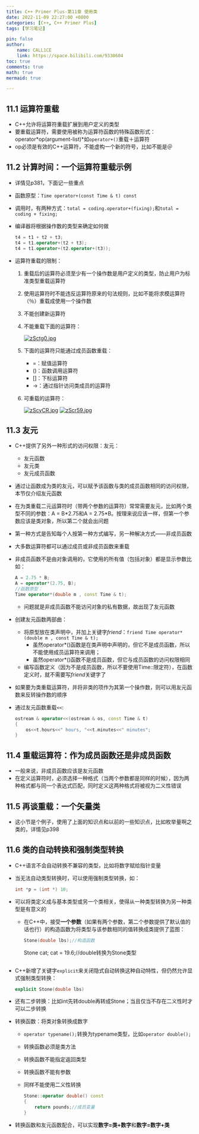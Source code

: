 ```yaml
---
title: C++ Primer Plus-第11章 使用类
date: 2022-11-09 22:27:00 +0800
categories: [C++, C++ Primer Plus]
tags: [学习笔记]

pin: false
author: 
    name: CALL1CE
    link: https://space.bilibili.com/9330604
toc: true
comments: true
math: true
mermaid: true

---
```


## 11.1 运算符重载

- C++允许将运算符重载扩展到用户定义的类型
- 要重载运算符，需要使用被称为运算符函数的特殊函数形式：operator*op(argument-list)*如`operator+()`重载＋运算符
- op必须是有效的C++运算符，不能虚构一个新的符号，比如不能是＠

## 11.2 计算时间：一个运算符重载示例

- 详情见p381，下面记一些重点

- 函数原型：`Time operator+(const Time & t) const`

- 调用时，有两种方式：`total = coding.operator+(fixing);`和`total = coding + fixing;`

- 编译器将根据操作数的类型来确定如何做
  
  ```cpp
  t4 = t1 + t2 + t3;
  t4 = t1.operator+(t2 + t3);
  t4 = t1.operator+(t2.operator+(t3));
  ```

- 运算符重载的限制：
  
  1. 重载后的运算符必须至少有一个操作数是用户定义的类型，防止用户为标准类型重载运算符
  
  2. 使用运算符时不能违反运算符原来的句法规则，比如不能将求模运算符（％）重载成使用一个操作数
  
  3. 不能创建新运算符
  
  4. 不能重载下面的运算符：
     
     [![zSctg0.jpg](https://s1.ax1x.com/2022/11/09/zSctg0.jpg)](https://imgse.com/i/zSctg0)
  
  5. 下面的运算符只能通过成员函数重载：
     
     - =：赋值运算符
     - ()：函数调用运算符
     - []：下标运算符
     - ->：通过指针访问类成员的运算符
  
  6. 可重载的运算符：
     
     [![zScyCR.jpg](https://s1.ax1x.com/2022/11/09/zScyCR.jpg)](https://imgse.com/i/zScyCR)
     [![zScr59.jpg](https://s1.ax1x.com/2022/11/09/zScr59.jpg)](https://imgse.com/i/zScr59)

## 11.3 友元

- C++提供了另外一种形式的访问权限：友元：
  
  - 友元函数
  - 友元类
  - 友元成员函数

- 通过让函数成为类的友元，可以赋予该函数与类的成员函数相同的访问权限，本节仅介绍友元函数

- 在为类重载二元运算符时（带两个参数的运算符）常常需要友元，比如两个类型不同的参数：A = B\*2.75和A = 2.75\*B。按理来说应该一样，但第一个参数应该是类对象，所以第二个就会出问题

- 第一种方式是告知每个人按第一种方式编写，另一种解决方式——非成员函数

- 大多数运算符都可以通过成员或非成员函数来重载

- 非成员函数不是由对象调用的，它使用的所有值（包括对象）都是显示参数比如：
  
  ```cpp
  A = 2.75 * B;
  A = operator*(2.75, B);
  //函数原型：
  Time operator*(double m , const Time & t);
  ```
  
  - 问题就是非成员函数不能访问对象的私有数据，故出现了友元函数

- 创建友元函数两部曲：
  
  - 将原型放在类声明中，并加上关键字*friend*：`friend Time operator*(double m , const Time & t);`
    - 虽然operator*()函数是在类声明中声明的，但它不是成员函数，所以不能使用成员运算符来调用；
    - 虽然operator*()函数不是成员函数，但它与成员函数的访问权限相同
  - 编写函数定义（因为不是成员函数，所以不要使用Time::限定符），在函数定义时，就不需要写*friend*关键字了

- 如果要为类重载运算符，并将非类的项作为其第一个操作数，则可以用友元函数来反转操作数的顺序

- 通过友元函数重载`<<`:
  
  ```cpp
  ostream & operator<<(ostream & os, const Time & t)
  {
      os<<t.hours<<" hours, "<<t.minutes<<" minutes";
  }
  ```

## 11.4 重载运算符：作为成员函数还是非成员函数

- 一般来说，非成员函数应该是友元函数
- 在定义运算符时，必须选择一种格式（当两个参数都是同样的时候），因为两种格式都与同一个表达式匹配，同时定义这两种格式将被视为二义性错误

## 11.5 再谈重载：一个矢量类

- 这小节是个例子，使用了上面的知识点和以前的一些知识点，比如枚举量啊之类的，详情见p398

## 11.6 类的自动转换和强制类型转换

* C++语言不会自动转换不兼容的类型，比如将数字赋给指针变量

* 当无法自动类型转换时，可以使用强制类型转换，如：
  
  ```cpp
  int *p = (int *) 10;
  ```

* 可以将类定义成与基本类型或另一个类相关，使得从一种类型转换为另一种类型是有意义的
  
  * 在C++中，接受**一个参数**（如果有两个参数，第二个参数提供了默认值的话也行）的构造函数为将类型与该参数相同的值转换成类提供了蓝图：
    
    ```cpp
    Stone(double lbs);//构造函数
    ```
    
    Stone cat;
    cat = 19.6;//double转换为Stone类型
    
    ```
    
    ```

* C++新增了关键字`explicit`来关闭隐式自动转换这种自动特性，但仍然允许显式强制类型转换：
  
  ```cpp
  explicit Stone(double lbs)
  ```

* 还有二步转换：比如int先转double再转成Stone；当且仅当不存在二义性时才可以二步转换

* 转换函数：将类对象转换成数字
  
  * `operator typename();`转换为typename类型，比如`operator double();`
  
  * 转换函数必须是类方法
  
  * 转换函数不能指定返回类型
  
  * 转换函数不能有参数
  
  * 同样不能使用二义性转换
    
    ```cpp
    Stone::operator double() const
    {
        return pounds;//成员变量
    }
    ```

* 转换函数和友元函数配合，可以实现**数字=类+数字**和**数字=数字+类**

